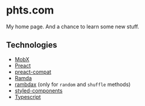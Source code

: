# phts.com

My home page. And a chance to learn some new stuff.

## Technologies

* [MobX](https://mobx.js.org/)
* [Preact](https://preactjs.com/)
* [preact-compat](https://github.com/developit/preact-compat)
* [Ramda](http://ramdajs.com/)
* [rambdax](https://selfrefactor.github.io/rambdax/#/) (only for `random` and `shuffle` methods)
* [styled-components](https://www.styled-components.com/)
* [Typescript](https://www.typescriptlang.org/)
